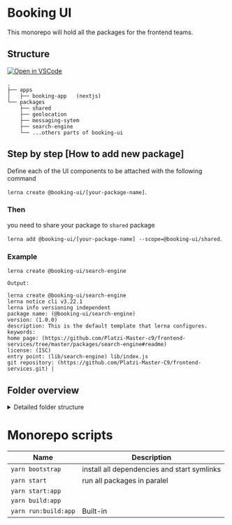 # Booking UI
This monorepo will hold all the packages for the frontend teams.


## Structure



[![Open in VSCode](https://img.shields.io/badge/Open%20in-VSCode%20Web-blue?style=for-the-badge)](https://github.dev/Platzi-Master-C9/booking-ui)


```
.
├── apps
│   ├── booking-app   (nextjs)
└── packages
    ├── shared
    ├── geolocation
    ├── messaging-sytem
    ├── search-engine
    └── ...others parts of booking-ui

```


## Step by step [How to add new package]

Define each of the UI components to be attached with the following command 

`lerna create @booking-ui/[your-package-name]`.

### Then
you need to share your package to `shared` package

`lerna add @booking-ui/[your-package-name] --scope=@booking-ui/shared`.


### Example

`lerna create @booking-ui/search-engine`

`Output:`

```
lerna create @booking-ui/search-engine
lerna notice cli v3.22.1
lerna info versioning independent
package name: (@booking-ui/search-engine)
version: (1.0.0)
description: This is the default template that lerna configures.
keywords:
home page: (https://github.com/Platzi-Master-c9/frontend-services/tree/master/packages/search-engine#readme)
license: (ISC)
entry point: (lib/search-engine) lib/index.js
git repository: (https://github.com/Platzi-Master-C9/frontend-services.git) |
```


## Folder overview

<details>
<summary>Detailed folder structure</summary>

```
.
├── apps
│   └── booking-app              (NextJS)
│       ├── public/
│       │   └── shared-assets/   (symlink to global static/assets)
│       ├── src/
│       ├── jest.config.js
│       ├── next.config.js
│       ├── package.json         (define package workspace)
│       └── tsconfig.json        (define path to packages)
├── packages
│   ├── geolocation                
│   │   ├── src/
│   │   │    ├── components/
│   │   │    ├── templates/
│   │   │    └── assets/
│   │   ├── package.json
│   │   └── index.js
│   │
│   ├── messaging-system          
│   │   │    ├── components/
│   │   │    ├── templates/
│   │   │    └── assets/
│   │   ├── package.json
│   │   └── index.js
│   │
│   │
│   ├── search-engine          
│   │   │    ├── components/
│   │   │    ├── templates/
│   │   │    └── assets/
│   │   ├── package.json
│   │   └── index.js
│   │
│   │
│   │
│   └── shared  (It will contain all component exports to the app.)                 
│       ├── src/
│       ├── package.json (It will contain as a dependency
│       │                 each one of the packages to export)
│       └── index.js
│
├── .npmrc
├── dotenv.config.js
├── lerna.json          
├── yarn.lock          
└── package.json        
```

</details>





# Monorepo scripts



| Name                         | Description                                                                                                                          |
| ---------------------------- | ------------------------------------------------------------------------------------------------------------------------------------ |
| `yarn bootstrap`           | install all dependencies and start symlinks                                                                                                                      |
| `yarn start ` | run all packages in paralel                                                         |
| `yarn start:app ` |                                                                      |
| `yarn build:app`    |                                                                                  |
| `yarn run:build:app`                | Built-in                                                                             |

